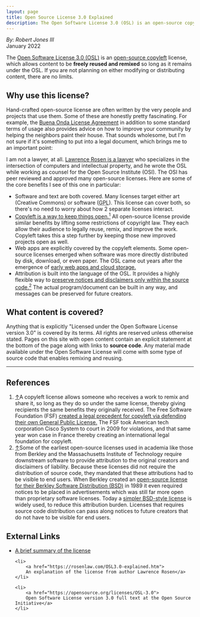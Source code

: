 ```yaml
---
layout: page
title: Open Source License 3.0 Explained
description: The Open Software License 3.0 (OSL) is an open-source copyleft license, which allows  content to be freely reused and remixed so long as it remains under the OSL. If you are not planning on either modifying or distributing content, there are no limits.
---
```


<div>
	<address rel="author">
	By: Robert Jones III
    </address>
	<time datetime="2022-01">January 2022</time>
</div>
<!-- 
	The div above groups the byline and date into a single block element.
	This is supported on the oldest web browsers still in use and it will be
	future proof going forward compared to a CSS solution.
 -->
 
<p>
The <a href="https://opensource.org/licenses/OSL-3.0">Open Software License 3.0 (<abbr>OSL</abbr>)</a> is an <a href="https://opensource.com/resources/what-is-copyleft">open-source copyleft</a> license, which allows content to be <strong>freely reused and remixed</strong> so long as it remains under the <abbr>OSL</abbr>. If you are not planning on either modifying or distributing content, there are no limits.</p>

<h2>Why use this license?</h2>
<p>
Hand-crafted open-source license are often written by the very people and projects that use them. Some of these are honestly pretty fascinating. For 
example, the <a href="https://blitiri.com.ar/p/bola/">Buena Onda License Agreement</a> in addition to some standard terms of usage also provides advice on how to improve your community by helping the neighbors paint their house. That sounds wholesome, but I'm not sure if it's something to put into a legal document, which brings me to an important point:
<p>

<p>
I am not a lawyer, at all. <a href="http://www.rosenlaw.com/rosen.htm">Lawrence Rosen is a lawyer</a> who specializes in the intersection of computers and intellectual property, and he wrote the <abbr>OSL</abbr> while working as counsel for the Open Source Institute (<abbr>OSI</abbr>). The <abbr>OSI</abbr> has peer reviewed and approved many open-source licenses. Here are some of the core benefits I see of this one in particular:
</p>

<ul>
<li>Software and text are both covered. Many licenses target either art (Creative Commons) or software (<abbr title="GNU Public License">GPL</abbr>). This license can cover both, so there's no need to worry about how 2 separate licenses interact.</li>
<li><a href="#f_1" id="s_1">Copyleft is a way to keep things open.<sup>1</sup></a> All open-source license provide similar benefits by lifting some restrictions of copyright law. They each allow their audience to legally reuse, remix, and improve the work. Copyleft takes this a step further by keeping those new improved projects open as well. 
<li>Web apps are explicitly covered by the copyleft elements. Some open-source licenses emerged when software was more directly distributed by disk, download, or even paper. The <abbr>OSL</abbr> came out years after the emergence of <a href="https://web.archive.org/web/20000310013159/http://www.businessweek.com/1999/99_46/b3655048.htm">early web apps and cloud storage.</a></li>
<li>Attribution is built into the language of the <abbr>OSL</abbr>. It provides a highly flexible way to <a href="#f_2" id="s_2">preserve notices and disclaimers only within the source code.<sup>2</sup></a> The actual program/document can be built in any way, and messages can be preserved for future creators.</li>
</ul>


<h2>What content is covered?</h2>
<p>Anything that is explicitly "Licensed under the Open Software License version 3.0" is covered by its terms. All rights are reserved unless otherwise stated. Pages on this site with open content contain an explicit statement at the bottom of the page along with links to <strong>source code</strong>. Any material made available under the Open Software License will come with some type of source code that enables remixing and reusing.
</p>





<footer>

<hr>

<h2>References</h2> 
<ol>
<li id="f_1"><a href="#s_1" aria-label="Jump up.">&uarr;</a>A copyleft license allows someone who receives a work to remix and share it, so long as they do so under the same license, thereby giving recipients the same benefits they originally received. The Free Software Foundation (<abbr>FSF</abbr>) <a href="https://www.fsf.org/news/2009-05-cisco-settlement.html">created a legal precedent for copyleft via defending their own General Public License.</a> The <abbr>FSF</abbr> took American tech corporation Cisco System to court in 2009 for violations, and that same year won case in France thereby creating an international legal foundation for copyleft.</li>
<li id="f_2"><a href="#s_2" aria-label="Jump up.">&uarr;</a>Some of the earliest open-source licenses used in academia like those from Berkley and the Massachusetts Institute of Technology require downstream software to provide attribution to the original creators and disclaimers of liability. Because these licenses did not require the distribution of source code, they mandated that these attributions had to be visible to end users. When Berkley created an <a href="oreilly.com/openbook/opensources/book/kirkmck.html">open-source license for their Berkley Software Distribution  (<abbr>BSD</abbr>)</a> in 1989 it even required notices to be placed in advertisements which was still far more open than proprietary software licenses. Today a <a href="https://opensource.org/licenses/bsd-license.php">simpler BSD-style license</a> is widely used, to reduce this attribution burden. Licenses that requires source code distribution can pass along notices to future creators that do not have to be visible for end users. 
</li>
</ol>


<h2>External Links</h2>
<ul>
	<li>
		<a href="https://tldrlegal.com/license/open-software-licence-3.0">
		A brief summary of the license</a>
	</li>

	
	<li>
		<a href="https://rosenlaw.com/OSL3.0-explained.htm">
		An explanation of the license from author Lawrence Rosen</a>
	</li>
		
	<li>
		<a href="https://opensource.org/licenses/OSL-3.0">
		Open Software License version 3.0 full text at the Open Source Initiative</a>
	</li>
</ul>
